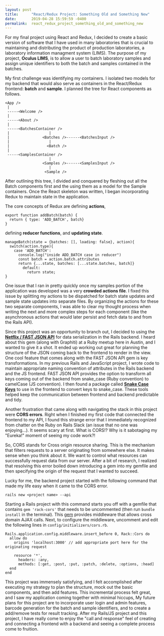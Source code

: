 ```yaml
---
layout: post
title:      "React/Redux Project: Something Old and Something New"
date:       2019-04-28 15:59:59 -0400
permalink:  react_redux_project_something_old_and_something_new
---
```



For my final project using React and Redux, I decided to create a basic version of software that I have used in many laboratories that is crucial to maintaining and distributing the product of production laboratories, a laboratory information managment system (LIMS). The purpose of my project, **Oculus LIMS**, is to allow a user to batch laboratory samples and assign unique identifiers to both the batch and samples contained in the batches. 

My first challenge was identifying my containers. I isolated two models for my backend that would also serve as containers in the React/Redux frontend: **batch** and **sample**. I planned the tree for React components as follows.

```
<App />
 |
 -----<Welcome />
 |
 -----<About />
 |
 -----<BatchesContainer />
 |                  |
 |               <Batches />------<BatchesInput />
 |                  |
 |                 <Batch />
 |
 -----<SamplesContainer />
                    |
                 <Samples />------<SamplesInput />
                    |
                  <Sample />
```

After outlining this tree, I divided and conquered by fleshing out all the Batch components first and the using them as a model for the Sample containers. Once the React skeleton was written, I began incorporating Redux to maintain state in the application. 

The core concepts of Redux are defining **actions**,

```
export function addBatch(batch) {
  return { type: 'ADD_BATCH', batch}
}
```

defining **reducer functions**, and **updating state**.
```
manageBatch(state = {batches: [], loading: false}, action){
  switch(action.type){
    case 'ADD_BATCH':
      console.log("inside ADD_BATCH case in reducer")
      const batch = action.batch.attributes
      return {...state, batches: [...state.batches, batch]}
		default:
		  return state;
}
``` 

One issue that I ran in pretty quickly once my samples portion of the application was developed was a very **crowded actions file**. I fixed this issue by splitting my actions to be dispatched for batch state updates and sample state updates into separate files. By organizing the actions for these two separate components, I was able to clear my thought process when writing the next and more complex steps for each component (like the asynchronous actions that would later persist and fetch data to and from the Rails API).

Since this project was an opportunity to branch out, I decided to using the **[Netflix / FAST JSON API](https://github.com/Netflix/fast_jsonapi)** for data serialization in the Rails backend. I heard about this gem (along with Graphiti) at a Ruby meetup here in Austin, and I wanted to give it a shot. It ended up working out great for planning the structure of the JSON coming back to the frontend to render in the view. One cool feature that comes along with the FAST JSON API gem is key transformations. In my previous Rails and JavaScript project, I wrote code to maintain appropriate naming convention of attributes in the Rails backend and the JS frontend. FAST JSON API provides the option to transform all keys coming out of the backend from snake_case (Ruby convention) to camelCase (JS convention). I then found a package called **[Snake Case Keys](https://www.npmjs.com/package/snakecase-keys)** to use in the frontend to convert keys to snake_case. These tools helped keep the communication between frontend and backend predictable and tidy.

Another frustration that came along with navigating the stack in this project were **CORS errors**. Right when I finished my first code that connected the frontend to my API, I found this strange error that I immediately recognized from chatter on the Ruby on Rails Slack (an issue that no one was enjoying...). It seems scary at first. What is CORS!? Why is it sabotaging my "Eureka!" moment of seeing my code work?!

So, CORS stands for Cross origin resource sharing. This is the mechanism that filters requests to a server originating from somewhere else. It makes sense when you think about it. We want to control what resources can successfully request data from our server. After a bit of research, I realized that resolving this error boiled down introducing a gem into my gemfile and then specifying the origin of the request that I wanted to succeed.

Lucky for me, the backend project started with the following command that made my life easy when it came to the CORS error.

```
rails new <project name> --api
```

Starting a Rails project with this command starts you off with a gemfile that contains `gem 'rack-cors'` that needs to be uncommented (then run `bundle install` in the terminal). This [gem](https://github.com/cyu/rack-cors) provides middleware that allows cross domain AJAX calls. Next, to configure the middleware, uncomment and edit the following lines in `config/initializers/cors.rb`.

```
Rails.application.config.middleware.insert_before 0, Rack::Cors do
  allow do
    origins 'localhost:3000' // add appropriate port here for the originating request

    resource '*',
      headers: :any,
      methods: [:get, :post, :put, :patch, :delete, :options, :head]
  end
end
```

This project was immensely satisfying, and I felt accomplished after executing my strategy to plan the structure, mock out the basic components, and then add features. This incremental process felt great, and I saw my application coming together with minimal hiccups, My future plans for this project are to incorporate user login and admin features, barcode generation for the batch and sample identifiers, and to create a add/remove tests for result tracking. After my Rails/JS project and this project, I have really come to enjoy the "call and response" feel of creating and connecting a frontend with a backend and seeing a complete process come to fruition.







